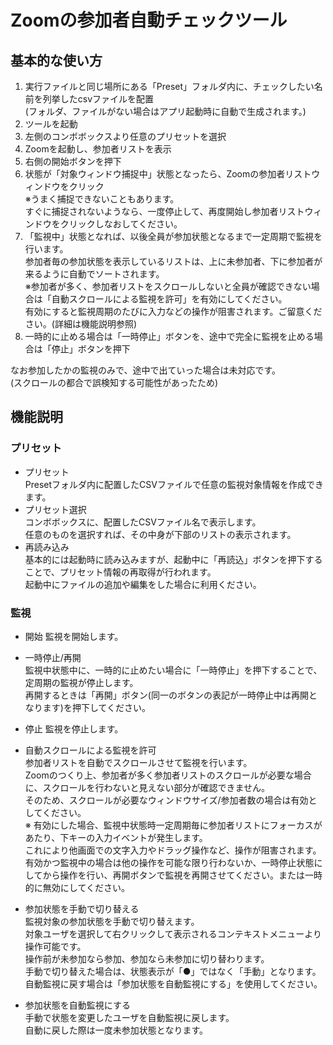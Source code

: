 # Zoomの参加者自動チェックツール
## 基本的な使い方
1. 実行ファイルと同じ場所にある「Preset」フォルダ内に、チェックしたい名前を列挙したcsvファイルを配置  
(フォルダ、ファイルがない場合はアプリ起動時に自動で生成されます。)  
1. ツールを起動  
1. 左側のコンボボックスより任意のプリセットを選択  
1. Zoomを起動し、参加者リストを表示  
1. 右側の開始ボタンを押下  
1. 状態が「対象ウィンドウ捕捉中」状態となったら、Zoomの参加者リストウィンドウをクリック  
※うまく捕捉できないこともあります。  
すぐに捕捉されないようなら、一度停止して、再度開始し参加者リストウィンドウをクリックしなおしてください。  
1. 「監視中」状態となれば、以後全員が参加状態となるまで一定周期で監視を行います。  
参加者毎の参加状態を表示しているリストは、上に未参加者、下に参加者が来るように自動でソートされます。  
※参加者が多く、参加者リストをスクロールしないと全員が確認できない場合は「自動スクロールによる監視を許可」を有効にしてください。  
有効にすると監視周期のたびに入力などの操作が阻害されます。ご留意ください。(詳細は機能説明参照)  
1. 一時的に止める場合は「一時停止」ボタンを、途中で完全に監視を止める場合は「停止」ボタンを押下  

なお参加したかの監視のみで、途中で出ていった場合は未対応です。  
(スクロールの都合で誤検知する可能性があったため)
## 機能説明
### プリセット
- プリセット  
Presetフォルダ内に配置したCSVファイルで任意の監視対象情報を作成できます。
- プリセット選択  
コンボボックスに、配置したCSVファイル名で表示します。  
任意のものを選択すれば、その中身が下部のリストの表示されます。
- 再読み込み  
基本的には起動時に読み込みますが、起動中に「再読込」ボタンを押下することで、プリセット情報の再取得が行われます。  
起動中にファイルの追加や編集をした場合に利用ください。

### 監視
- 開始 
監視を開始します。  
- 一時停止/再開  
監視中状態中に、一時的に止めたい場合に「一時停止」を押下することで、定周期の監視が停止します。  
再開するときは「再開」ボタン(同一のボタンの表記が一時停止中は再開となります)を押下してください。  
- 停止 
監視を停止します。  
- 自動スクロールによる監視を許可  
参加者リストを自動でスクロールさせて監視を行います。  
Zoomのつくり上、参加者が多く参加者リストのスクロールが必要な場合に、スクロールを行わないと見えない部分が確認できません。  
そのため、スクロールが必要なウィンドウサイズ/参加者数の場合は有効としてください。  
※ 有効にした場合、監視中状態時一定周期毎に参加者リストにフォーカスがあたり、下キーの入力イベントが発生します。  
これにより他画面での文字入力やドラッグ操作など、操作が阻害されます。  
有効かつ監視中の場合は他の操作を可能な限り行わないか、一時停止状態にしてから操作を行い、再開ボタンで監視を再開させてください。または一時的に無効にしてください。  
- 参加状態を手動で切り替える  
監視対象の参加状態を手動で切り替えます。  
対象ユーザを選択して右クリックして表示されるコンテキストメニューより操作可能です。  
操作前が未参加なら参加、参加なら未参加に切り替わります。  
手動で切り替えた場合は、状態表示が「●」ではなく「手動」となります。  
自動監視に戻す場合は「参加状態を自動監視にする」を使用してください。  

- 参加状態を自動監視にする  
手動で状態を変更したユーザを自動監視に戻します。  
自動に戻した際は一度未参加状態となります。  
